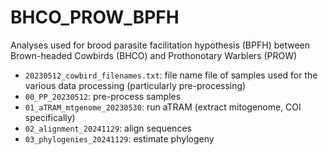 # BHCO_PROW_BPFH
Analyses used for brood parasite facilitation hypothesis (BPFH) between Brown-headed Cowbirds (BHCO) and Prothonotary Warblers (PROW)

- `20230512_cowbird_filenames.txt`: file name file of samples used for the various data processing (particularly pre-processing)
- `00_PP_20230512`: pre-process samples
- `01_aTRAM_mtgenome_20230530`: run aTRAM (extract mitogenome, COI specifically)
- `02_alignment_20241129`: align sequences
- `03_phylogenies_20241129`: estimate phylogeny
